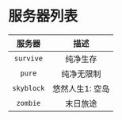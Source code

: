 ---
---

# 服务器列表

|   服务器   |      描述       |
| :--------: | :-------------: |
| `survive`  |    纯净生存     |
|   `pure`   |   纯净无限制    |
| `skyblock` | 悠然人生1: 空岛 |
| `zombie` | 末日旅途 |
